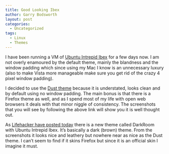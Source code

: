 ```yaml
---
title: Good Looking Ibex
author: Garry Bodsworth
layout: post
categories:
  - Uncategorized
tags:
  - Linux
  - Themes
---
```

I have been running a VM of [Ubuntu Intrepid Ibex][1] for a few days now. I am not overly enamoured by the default theme, mainly the blandness and the window padding which since using my Mac I know is an unnecessary luxury (also to make Vista more manageable make sure you get rid of the crazy 4 pixel window padding).

I decided to use the [Dust theme][2] because it is understated, looks clean and by default using no window padding. The main bonus is that there is a Firefox theme as well, and as I spend most of my life with open web browsers it deals with that minor niggle of consistency. The screenshots that you will see by following the above link will show you it is well thought out.

As [Lifehacker have posted today][3] there is a new theme called DarkRoom with Ubuntu Intrepid Ibex. It&#8217;s basically a dark (brown) theme. From the screenshots it looks nice and leathery but nowhere near as nice as the Dust theme. I can&#8217;t seem to find if it skins Firefox but since it is an official skin I imagine it must.

 [1]: http://www.ubuntu.com/testing/intrepid/beta
 [2]: https://wiki.ubuntu.com/Artwork/Incoming/DustTheme
 [3]: http://lifehacker.com/5064515/ubuntu-810-gets-optional-darkroom-theme